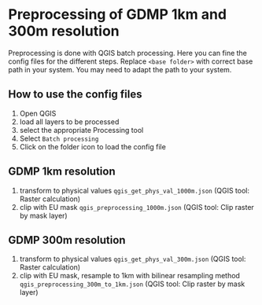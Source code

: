 # Preprocessing of GDMP 1km and 300m resolution
Preprocessing is done with QGIS batch processing. Here you can fine the config files for the different steps.
Replace `<base folder>` with correct base path in your system.
You may need to adapt the path to your system.

## How to use the config files
1. Open QGIS
2. load all layers to be processed
3. select the appropriate Processing tool
4. Select `Batch processing`
5. Click on the folder icon to load the config file

## GDMP 1km resolution
1. transform to physical values `qgis_get_phys_val_1000m.json` (QGIS tool: Raster calculation)
2. clip with EU mask `qgis_preprocessing_1000m.json` (QGIS tool: Clip raster by mask layer)

## GDMP 300m resolution
1. transform to physical values `qgis_get_phys_val_300m.json` (QGIS tool: Raster calculation)
2. clip with EU mask, resample to 1km with bilinear resampling method `qgis_preprocessing_300m_to_1km.json` (QGIS tool: Clip raster by mask layer)